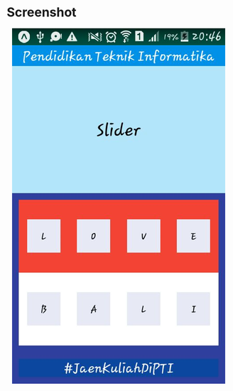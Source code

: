# Screenshot
<p align="center">
  <img src="https://github.com/Mpraptiasa/Layout1615051007/blob/master/layout.jpeg"/>
</p>
